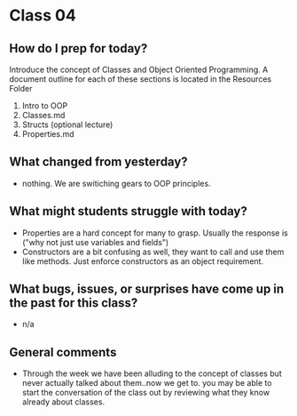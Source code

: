 # Class 04

## How do I prep for today?
Introduce the concept of Classes and Object Oriented Programming.
A document outline for each of these sections is located in the Resources Folder
1. Intro to OOP
1. Classes.md
1. Structs (optional lecture)
1. Properties.md

## What changed from yesterday? 
- nothing. We are switiching gears to OOP principles. 

## What might students struggle with today? 
- Properties are a hard concept for many to grasp. Usually the response is ("why not just use variables and fields") 
- Constructors are a bit confusing as well, they want to call and use them like methods. Just enforce constructors as an object requirement. 

## What bugs, issues, or surprises have come up in the past for this class?
- n/a

## General comments
- Through the week we have been alluding to the concept of classes but never actually talked about them..now we get to. 
you may be able to start the conversation of the class out by reviewing what they know already about classes.
